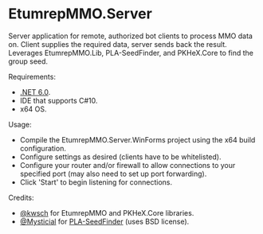 # EtumrepMMO.Server

Server application for remote, authorized bot clients to process MMO data on. Client supplies the required data, server sends back the result.
Leverages EtumrepMMO.Lib, PLA-SeedFinder, and PKHeX.Core to find the group seed.

Requirements:
- [.NET 6.0](https://dotnet.microsoft.com/download/dotnet/6.0).
- IDE that supports C#10.
- x64 OS.

Usage:
- Compile the EtumrepMMO.Server.WinForms project using the x64 build configuration.
- Configure settings as desired (clients have to be whitelisted).
- Configure your router and/or firewall to allow connections to your specified port (may also need to set up port forwarding).
- Click 'Start' to begin listening for connections.

Credits:
- [@kwsch](https://github.com/kwsch) for EtumrepMMO and PKHeX.Core libraries.
- [@Mysticial](https://github.com/Mysticial) for [PLA-SeedFinder](https://github.com/PokemonAutomation/Experimental) (uses BSD license).
